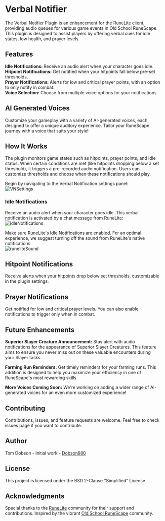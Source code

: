 # Verbal Notifier

The Verbal Notifier Plugin is an enhancement for the RuneLite client, providing audio queues for various game events in Old School RuneScape. This plugin is designed to assist players by offering verbal cues for idle states, low health, and prayer levels.

## Features

**Idle Notifications:** Receive an audio alert when your character goes idle.  
**Hitpoint Notifications:** Get notified when your hitpoints fall below pre-set thresholds.  
**Prayer Notifications:** Alerts for low and critical prayer points, with an option to only notify in combat.  
**Voice Selection:** Choose from multiple voice options for your notifications.  


## AI Generated Voices

Customize your gameplay with a variety of AI-generated voices, each designed to offer a unique auditory experience. Tailor your RuneScape journey with a voice that suits your style!

## How It Works

The plugin monitors game states such as hitpoints, prayer points, and idle status. When certain conditions are met (like hitpoints dropping below a set threshold), it triggers a pre-recorded audio notification. Users can customize thresholds and choose when these notifications should play.

Begin by navigating to the Verbal Notification settings panel:   
![VNSettings](https://imgur.com/cYQvT9W.png)

### Idle Notifications

Receive an audio alert when your character goes idle. This verbal notification is activated by a chat message from RuneLite:  
![idleNotifications](https://i.imgur.com/DvIomhY.png)  

Make sure RuneLite's Idle Notifications are enabled. For an optimal experience, we suggest turning off the sound from RuneLite's native notifications:  
![runeliteSound](https://i.imgur.com/cvQ2RAI.png)

## Hitpoint Notifications

Receive alerts when your hitpoints drop below set thresholds, customizable in the plugin settings.

## Prayer Notifications

Get notified for low and critical prayer levels. You can also enable notifications to trigger only when in combat.

## Future Enhancements

**Superior Slayer Creature Announcement:** Stay alert with audio notifications for the appearance of Superior Slayer Creatures. This feature aims to ensure you never miss out on these valuable encounters during your Slayer tasks.  
  
**Farming Run Reminders:** Get timely reminders for your farming runs. This addition is designed to help you maximize your efficiency in one of RuneScape's most rewarding skills.  

**More Voices Coming Soon:** We're working on adding a wider range of AI-generated voices for an even more customized experience!

## Contributing

Contributions, issues, and feature requests are welcome. Feel free to check issues page if you want to contribute.

## Author

Tom Dobson - Initial work - [Dobson980](https://github.com/dobson980)

## License

This project is licensed under the BSD 2-Clause "Simplified" License.

## Acknowledgments

Special thanks to the [RuneLite](https://github.com/runelite/runelite/tree/master) community for their support and contributions.
Inspired by the vibrant [Old School RuneScape](https://oldschool.runescape.com) community.
